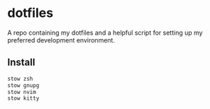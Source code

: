 # dotfiles

A repo containing my dotfiles and a helpful script for setting up my
preferred development environment.

## Install

```bash
stow zsh
stow gnupg
stow nvim
stow kitty
```
